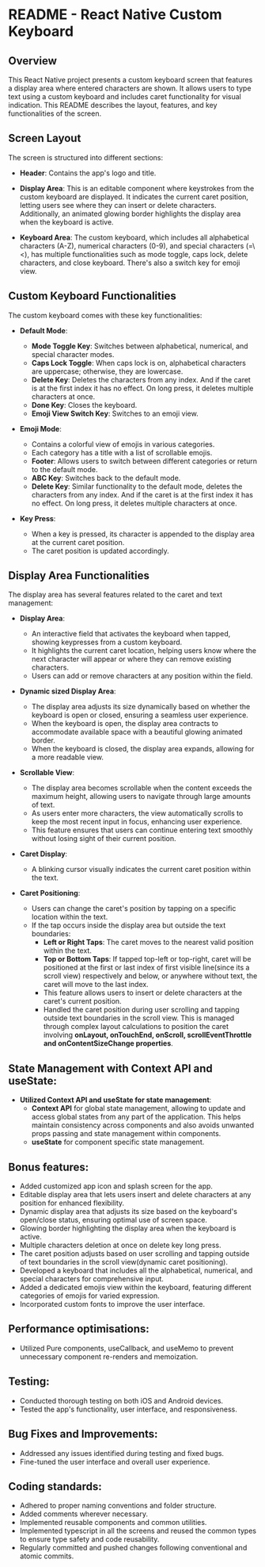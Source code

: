 # README - React Native Custom Keyboard

## Overview

This React Native project presents a custom keyboard screen that features a display area where entered characters are shown. It allows users to type text using a custom keyboard and includes caret functionality for visual indication. This README describes the layout, features, and key functionalities of the screen.

## Screen Layout

The screen is structured into different sections:

- **Header**: Contains the app's logo and title.

- **Display Area**: This is an editable component where keystrokes from the custom keyboard are displayed. It indicates the current caret position, letting users see where they can insert or delete characters. Additionally, an animated glowing border highlights the display area when the keyboard is active.

- **Keyboard Area**: The custom keyboard, which includes all alphabetical characters (A-Z), numerical characters (0-9), and special characters (=\\<), has multiple functionalities such as mode toggle, caps lock, delete characters, and close keyboard. There's also a switch key for emoji view.

## Custom Keyboard Functionalities

The custom keyboard comes with these key functionalities:

- **Default Mode**:
    - **Mode Toggle Key**: Switches between alphabetical, numerical, and special character modes.
    - **Caps Lock Toggle**: When caps lock is on, alphabetical characters are uppercase; otherwise, they are lowercase.
    - **Delete Key**: Deletes the characters from any index. And if the caret is at the first index it has no effect. On long press, it deletes multiple characters at once.
    - **Done Key**: Closes the keyboard.
    - **Emoji View Switch Key**: Switches to an emoji view.

- **Emoji Mode**:
    - Contains a colorful view of emojis in various categories.
    - Each category has a title with a list of scrollable emojis.
    - **Footer**: Allows users to switch between different categories or return to the default mode.
    - **ABC Key**: Switches back to the default mode.
    - **Delete Key**: Similar functionality to the default mode, deletes the characters from any index. And if the caret is at the first index it has no effect. On long press, it deletes multiple characters at once.

- **Key Press**:
    - When a key is pressed, its character is appended to the display area at the current caret position.
    - The caret position is updated accordingly.

## Display Area Functionalities

The display area has several features related to the caret and text management:

- **Display Area**: 
   - An interactive field that activates the keyboard when tapped, showing keypresses from a custom keyboard.
   - It highlights the current caret location, helping users know where the next character will appear or where they can remove existing characters.
   - Users can add or remove characters at any position within the field.

- **Dynamic sized Display Area**:
   - The display area adjusts its size dynamically based on whether the keyboard is open or closed, ensuring a seamless user experience.
   - When the keyboard is open, the display area contracts to accommodate available space with a beautiful glowing animated border.
   - When the keyboard is closed, the display area expands, allowing for a more readable view.

- **Scrollable View**:   
   - The display area becomes scrollable when the content exceeds the maximum height, allowing users to navigate through large amounts of text.
   - As users enter more characters, the view automatically scrolls to keep the most recent input in focus, enhancing user experience.
   - This feature ensures that users can continue entering text smoothly without losing sight of their current position.

- **Caret Display**:
  - A blinking cursor visually indicates the current caret position within the text. 

- **Caret Positioning**:
   - Users can change the caret's position by tapping on a specific location within the text.
   - If the tap occurs inside the display area but outside the text boundaries:
      - **Left or Right Taps**: The caret moves to the nearest valid position within the text.
      - **Top or Bottom Taps**: If tapped top-left or top-right, caret will be positioned at the first or last index of first visible line(since its a scroll view) respectively and below, or anywhere without text, the caret will move to the last index.
      - This feature allows users to insert or delete characters at the caret's current position.
      - Handled the caret position during user scrolling and tapping outside text boundaries in the scroll view. This is managed through complex layout calculations to position the caret involving **onLayout, onTouchEnd, onScroll, scrollEventThrottle and onContentSizeChange properties**.

## State Management with Context API and useState:

- **Utilized Context API and useState for state management**:
   - **Context API** for global state management, allowing to update and access global states from any part of the application. This helps maintain consistency across components and also avoids unwanted props passing and state management within components.
   - **useState** for component specific state management.

## Bonus features:

- Added customized app icon and splash screen for the app.
- Editable display area that lets users insert and delete characters at any position for enhanced flexibility.
- Dynamic display area that adjusts its size based on the keyboard's open/close status, ensuring optimal use of screen space.
- Glowing border highlighting the display area when the keyboard is active.
- Multiple characters deletion at once on delete key long press.
- The caret position adjusts based on user scrolling and tapping outside of text boundaries in the scroll view(dynamic caret positioning).
- Developed a keyboard that includes all the alphabetical, numerical, and special characters for comprehensive input.
- Added a dedicated emojis view within the keyboard, featuring different categories of emojis for varied expression.
- Incorporated custom fonts to improve the user interface.

## Performance optimisations:

- Utilized Pure components, useCallback, and useMemo to prevent unnecessary component re-renders and memoization.

## Testing:
   
- Conducted thorough testing on both iOS and Android devices.
- Tested the app's functionality, user interface, and responsiveness.

## Bug Fixes and Improvements:

- Addressed any issues identified during testing and fixed bugs.
- Fine-tuned the user interface and overall user experience.

## Coding standards:

- Adhered to proper naming conventions and folder structure.
- Added comments wherever necessary.
- Implemented reusable components and common utilities.
- Implemented typescript in all the screens and reused the common types to ensure type safety and code reusability.
- Regularly committed and pushed changes following conventional and atomic commits.